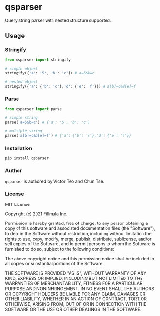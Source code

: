 qsparser
===========
Query string parser with nested structure supported.

## Usage

### Stringify

```python
from qsparser import stringify

# simple object
stringify({'a': '5', 'b': 'c'}) # a=5&b=c

# nested object
stringify({'a': {'b': 'c'},'d': {'e': 'f'}}) # a[b]=c&d[e]=f
```

### Parse

```python
from qsparser import parse

# simple string
parse('a=5&b=c') # {'a': '5', 'b': 'c'}

# multiple string
parse('a[b]=c&d[e]=f') # {'a': {'b': 'c'},'d': {'e': 'f'}}
```

### Installation

```sh
pip install qsparser
```

### Author

`qsparser` is authored by Victor Teo and Chun Tse.

### License

MIT License

Copyright (c) 2021 Fillmula Inc.

Permission is hereby granted, free of charge, to any person obtaining a copy
of this software and associated documentation files (the "Software"), to deal
in the Software without restriction, including without limitation the rights
to use, copy, modify, merge, publish, distribute, sublicense, and/or sell
copies of the Software, and to permit persons to whom the Software is
furnished to do so, subject to the following conditions:

The above copyright notice and this permission notice shall be included in all
copies or substantial portions of the Software.

THE SOFTWARE IS PROVIDED "AS IS", WITHOUT WARRANTY OF ANY KIND, EXPRESS OR
IMPLIED, INCLUDING BUT NOT LIMITED TO THE WARRANTIES OF MERCHANTABILITY,
FITNESS FOR A PARTICULAR PURPOSE AND NONINFRINGEMENT. IN NO EVENT SHALL THE
AUTHORS OR COPYRIGHT HOLDERS BE LIABLE FOR ANY CLAIM, DAMAGES OR OTHER
LIABILITY, WHETHER IN AN ACTION OF CONTRACT, TORT OR OTHERWISE, ARISING FROM,
OUT OF OR IN CONNECTION WITH THE SOFTWARE OR THE USE OR OTHER DEALINGS IN THE
SOFTWARE.
